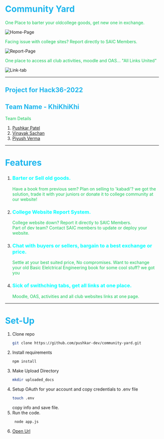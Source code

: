 # <span style="color:#1cb5ed;">Community Yard</span>

<span style="color:#14c759;">One Place to barter your oldcollege goods, get new one in exchange.</span>

![Home-Page](![image](https://user-images.githubusercontent.com/79042628/155893010-f0ffea8f-5469-460e-94d7-8c5a7031d028.png)
)

<span style="color:#14c759;">Facing issue with college sites? Report directly to SAIC Members.</span>

![Report-Page](![image](https://user-images.githubusercontent.com/79042628/155893037-7786a2a1-6859-4239-b5ba-1fef0678b620.png)
)

<span style="color:#14c759;">One place to access all club activities, moodle and OAS... "All Links United"</span>

![Link-tab](![image](https://user-images.githubusercontent.com/79042628/155893052-2bd2e341-8177-476f-9bdf-fd9ed6634a0f.png)
) </span>
<br>

<hr>

## <span style="color:#1cb5ed;">Project for Hack36-2022</span>

<h2 style="color:#1cb5ed;">Team Name - KhiKhiKhi</h2>

<span style="color:#14c759;">Team Details</span>

1. [Pushkar Patel](https://github.com/pushkar-dev)
2. [Vinayak Sachan](https://github.com/metavinayak)
3. [Piyush Verma](https://github.com/Pepinni)

<hr>

# <span style="color:#1cb5ed;">Features</span>

1. <h3 style="color:cyan;">Barter or Sell old goods.</h3>
    <span style="color:#14c759;">Have a book from previous sem? Plan on selling to 'kabadi'? we got the solution, trade it with your juniors or donate it to college community at our website!</span>
2. <h3 style="color:cyan;">College Website Report System.</h3>
    <span style="color:#14c759;">College website down? Report it directly to SAIC Members.<br>Part of dev team? Contact SAIC members to update or deploy your website.</span>
3. <h3 style="color:cyan;">Chat with buyers or sellers, bargain  to a best exchange or   price.</h3>
    <span style="color:#14c759;">Settle at your best suited price, No compromises. Want to exchange your old Basic Elelctrical Engineering book for some cool stuff? we got you</span>
4. <h3 style="color:cyan;">Sick of swithching tabs, get all links at one place.</h3>
    <span style="color:#14c759;">Moodle, OAS, activities and all club websites links at one page.</span>
<hr>

# <span style="color:#1cb5ed;">Set-Up</span>

1. Clone repo
   ```sh
   git clone https://github.com/pushkar-dev/community-yard.git
   ```
2. Install requirements
   ```sh
   npm install
   ```
3. Make Upload Directory
    ```sh
    mkdir uploaded_docs
    ```
4. Setup OAuth for your account and copy credentials to .env file
    ```sh
    touch .env
    ```
    copy info and save file.
4. Run the code.
   ```sh
    node app.js
   ```
5. [Open Url](http://localhost:8080/)
